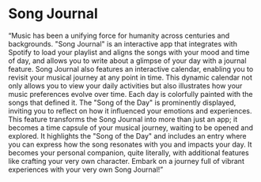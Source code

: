 # Song Journal
“Music has been a unifying force for humanity across centuries and backgrounds. "Song Journal" is an interactive app that integrates with Spotify to load your playlist and aligns the songs with your mood and time of day, and allows you to write about a glimpse of your day with a journal feature. Song Journal also features an interactive calendar, enabling you to revisit your musical journey at any point in time. This dynamic calendar not only allows you to view your daily activities but also illustrates how your music preferences evolve over time. Each day is colorfully painted with the songs that defined it. The "Song of the Day" is prominently displayed, inviting you to reflect on how it influenced your emotions and experiences. This feature transforms the Song Journal into more than just an app; it becomes a time capsule of your musical journey, waiting to be opened and explored. It highlights the "Song of the Day" and includes an entry where you can express how the song resonates with you and impacts your day. It becomes your personal companion, quite literally, with additional features like crafting your very own character. Embark on a journey full of vibrant experiences with your very own Song Journal!”
